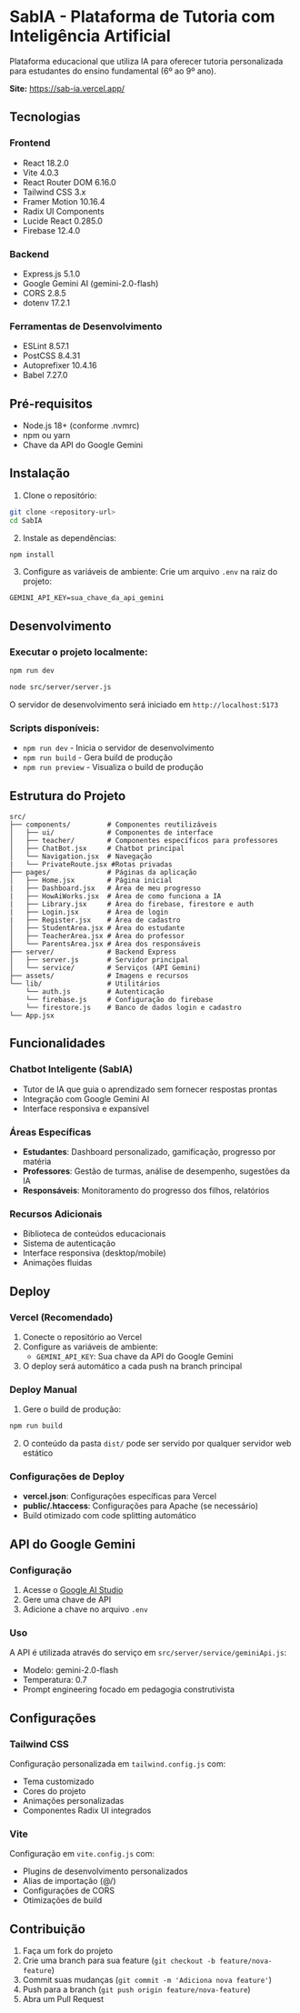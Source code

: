 # SabIA - Plataforma de Tutoria com Inteligência Artificial

Plataforma educacional que utiliza IA para oferecer tutoria personalizada para estudantes do ensino fundamental (6º ao 9º ano).

**Site:** https://sab-ia.vercel.app/

## Tecnologias

### Frontend

- React 18.2.0
- Vite 4.0.3
- React Router DOM 6.16.0
- Tailwind CSS 3.x
- Framer Motion 10.16.4
- Radix UI Components
- Lucide React 0.285.0
- Firebase 12.4.0

### Backend

- Express.js 5.1.0
- Google Gemini AI (gemini-2.0-flash)
- CORS 2.8.5
- dotenv 17.2.1

### Ferramentas de Desenvolvimento

- ESLint 8.57.1
- PostCSS 8.4.31
- Autoprefixer 10.4.16
- Babel 7.27.0

## Pré-requisitos

- Node.js 18+ (conforme .nvmrc)
- npm ou yarn
- Chave da API do Google Gemini

## Instalação

1. Clone o repositório:

```bash
git clone <repository-url>
cd SabIA
```

2. Instale as dependências:

```bash
npm install
```

3. Configure as variáveis de ambiente:
   Crie um arquivo `.env` na raiz do projeto:

```env
GEMINI_API_KEY=sua_chave_da_api_gemini
```

## Desenvolvimento

### Executar o projeto localmente:

```bash
npm run dev
```
```bash
node src/server/server.js
```

O servidor de desenvolvimento será iniciado em `http://localhost:5173`

### Scripts disponíveis:

- `npm run dev` - Inicia o servidor de desenvolvimento
- `npm run build` - Gera build de produção
- `npm run preview` - Visualiza o build de produção

## Estrutura do Projeto

```
src/
├── components/         # Componentes reutilizáveis
│   ├── ui/             # Componentes de interface
│   ├── teacher/        # Componentes específicos para professores
│   ├── ChatBot.jsx     # Chatbot principal
│   └── Navigation.jsx  # Navegação
|   └── PrivateRoute.jsx #Rotas privadas
├── pages/              # Páginas da aplicação
│   ├── Home.jsx        # Página inicial
|   ├── Dashboard.jsx   # Área de meu progresso
|   ├── HowAiWorks.jsx  # Área de como funciona a IA
|   ├── Library.jsx     # Área do firebase, firestore e auth
|   ├── Login.jsx       # Área de login
|   ├── Register.jsx    # Área de cadastro
│   ├── StudentArea.jsx # Área do estudante
│   ├── TeacherArea.jsx # Área do professor
│   └── ParentsArea.jsx # Área dos responsáveis
├── server/             # Backend Express
│   ├── server.js       # Servidor principal
│   └── service/        # Serviços (API Gemini)
├── assets/             # Imagens e recursos
└── lib/                # Utilitários
    └── auth.js         # Autenticação
    └── firebase.js     # Configuração do firebase
    └── firestore.js    # Banco de dados login e cadastro
└── App.jsx
```

## Funcionalidades

### Chatbot Inteligente (SabIA)

- Tutor de IA que guia o aprendizado sem fornecer respostas prontas
- Integração com Google Gemini AI
- Interface responsiva e expansível

### Áreas Específicas

- **Estudantes**: Dashboard personalizado, gamificação, progresso por matéria
- **Professores**: Gestão de turmas, análise de desempenho, sugestões da IA
- **Responsáveis**: Monitoramento do progresso dos filhos, relatórios

### Recursos Adicionais

- Biblioteca de conteúdos educacionais
- Sistema de autenticação
- Interface responsiva (desktop/mobile)
- Animações fluidas

## Deploy

### Vercel (Recomendado)

1. Conecte o repositório ao Vercel
2. Configure as variáveis de ambiente:
   - `GEMINI_API_KEY`: Sua chave da API do Google Gemini
3. O deploy será automático a cada push na branch principal

### Deploy Manual

1. Gere o build de produção:

```bash
npm run build
```

2. O conteúdo da pasta `dist/` pode ser servido por qualquer servidor web estático

### Configurações de Deploy

- **vercel.json**: Configurações específicas para Vercel
- **public/.htaccess**: Configurações para Apache (se necessário)
- Build otimizado com code splitting automático

## API do Google Gemini

### Configuração

1. Acesse o [Google AI Studio](https://makersuite.google.com/app/apikey)
2. Gere uma chave de API
3. Adicione a chave no arquivo `.env`

### Uso

A API é utilizada através do serviço em `src/server/service/geminiApi.js`:

- Modelo: gemini-2.0-flash
- Temperatura: 0.7
- Prompt engineering focado em pedagogia construtivista

## Configurações

### Tailwind CSS

Configuração personalizada em `tailwind.config.js` com:

- Tema customizado
- Cores do projeto
- Animações personalizadas
- Componentes Radix UI integrados

### Vite

Configuração em `vite.config.js` com:

- Plugins de desenvolvimento personalizados
- Alias de importação (@/)
- Configurações de CORS
- Otimizações de build

## Contribuição

1. Faça um fork do projeto
2. Crie uma branch para sua feature (`git checkout -b feature/nova-feature`)
3. Commit suas mudanças (`git commit -m 'Adiciona nova feature'`)
4. Push para a branch (`git push origin feature/nova-feature`)
5. Abra um Pull Request









